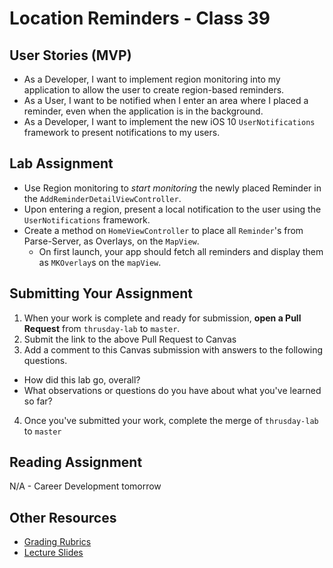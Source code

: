 # Location Reminders - Class 39  

## User Stories (MVP)  
- As a Developer, I want to implement region monitoring into my application to allow the user to create region-based reminders.  
- As a User, I want to be notified when I enter an area where I placed a reminder, even when the application is in the background.  
- As a Developer, I want to implement the new iOS 10 `UserNotifications` framework to present notifications to my users.  

## Lab Assignment  
* Use Region monitoring to *start monitoring* the newly placed Reminder in the `AddReminderDetailViewController`.  
* Upon entering a region, present a local notification to the user using the `UserNotifications` framework.  
* Create a method on `HomeViewController` to place all `Reminder`'s from Parse-Server, as Overlays, on the `MapView`.  
  * On first launch, your app should fetch all reminders and display them as `MKOverlay`s on the `mapView`.  

## Submitting Your Assignment  
1. When your work is complete and ready for submission, **open a Pull Request** from `thrusday-lab` to `master`.  
2. Submit the link to the above Pull Request to Canvas  
3. Add a comment to this Canvas submission with answers to the following questions.  
  - How did this lab go, overall?  
  - What observations or questions do you have about what you've learned so far?  
4. Once you've submitted your work, complete the merge of `thrusday-lab` to `master`  

## Reading Assignment  
N/A - Career Development tomorrow

## Other Resources
* [Grading Rubrics](../../resources/)
* [Lecture Slides](https://www.icloud.com/keynote/000n52A4TyAjhlmU1PRkuZF1w#Week7_Day4)